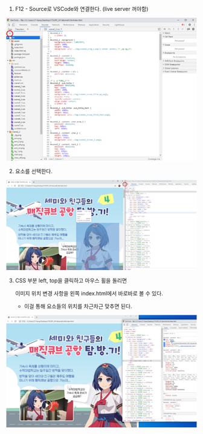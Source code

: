 1. F12 - Source로 VSCode와 연결한다. (live server 꺼야함)

![1](./img/1.PNG)



2. 요소를 선택한다.

![2](./img/2.PNG)



3. CSS 부분 left, top을 클릭하고 마우스 휠을 돌리면

   이미지 위치 변경 사항을 왼쪽 index.html에서 바로바로 볼 수 있다.

   - 이걸 통해 요소들의 위치를 차근차근 맞추면 된다.

![3](./img/3.PNG)